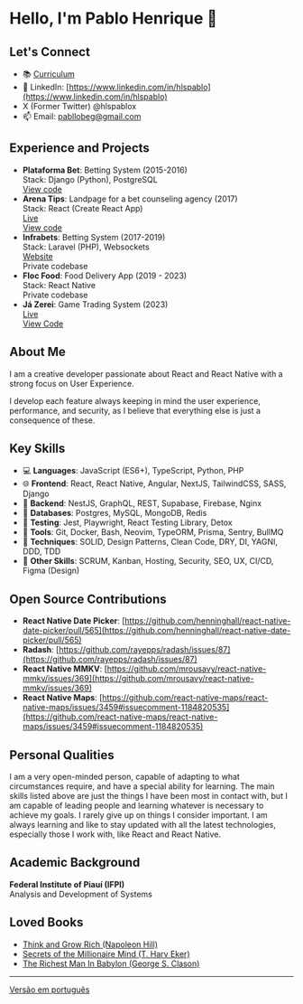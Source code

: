# Hello, I'm Pablo Henrique 👋

## Let's Connect
- 📚 [Curriculum](https://github.com/hlspablo/hlspablo/blob/main/curriculum.pdf)
- 📱 LinkedIn: [https://www.linkedin.com/in/hlspablo](https://www.linkedin.com/in/hlspablo)
- X (Former Twitter) @hlspablox
- 📫 Email: pabllobeg@gmail.com

## Experience and Projects
- **Plataforma Bet**: Betting System (2015-2016)  
  Stack: Django (Python), PostgreSQL  
  [View code](https://github.com/hlspablo/BetBack)  
- **Arena Tips**: Landpage for a bet counseling agency (2017)  
  Stack: React (Create React App)  
  [Live](https://arenatips.vercel.app)  
  [View code](https://github.com/hlspablo/arenatips)  
- **Infrabets**: Betting System (2017-2019)  
  Stack: Laravel (PHP), Websockets  
  [Website](https://infrabets.com.br)  
  Private codebase  
- **Floc Food**: Food Delivery App (2019 - 2023)  
  Stack: React Native  
  Private codebase  
- **Já Zerei**: Game Trading System (2023)  
  [Live](https://jazerei.vercel.app)  
  [View Code](https://github.com/hlspablo/jazerei)  

## About Me
I am a creative developer passionate about React and React Native with a strong focus on User Experience.  
  
I develop each feature always keeping in mind the user experience,
performance, and security, as I believe that everything else is just a consequence of these.

## Key Skills
- 💻 **Languages**: JavaScript (ES6+), TypeScript, Python, PHP
- 🌐 **Frontend**: React, React Native, Angular, NextJS, TailwindCSS, SASS, Django
- 🔗 **Backend**: NestJS, GraphQL, REST, Supabase, Firebase, Nginx
- 💾 **Databases**: Postgres, MySQL, MongoDB, Redis
- 🧪 **Testing**: Jest, Playwright, React Testing Library, Detox
- 🔧 **Tools**: Git, Docker, Bash, Neovim, TypeORM, Prisma, Sentry, BullMQ
- 🌟  **Techniques**: SOLID, Design Patterns, Clean Code, DRY, DI, YAGNI, DDD, TDD
- 🚀  **Other Skills**: SCRUM, Kanban, Hosting, Security, SEO, UX, CI/CD, Figma (Design)

## Open Source Contributions
- **React Native Date Picker**: [https://github.com/henninghall/react-native-date-picker/pull/565](https://github.com/henninghall/react-native-date-picker/pull/565)
- **Radash**: [https://github.com/rayepps/radash/issues/87](https://github.com/rayepps/radash/issues/87)
- **React Native MMKV**: [https://github.com/mrousavy/react-native-mmkv/issues/369](https://github.com/mrousavy/react-native-mmkv/issues/369)
- **React Native Maps**: [https://github.com/react-native-maps/react-native-maps/issues/3459#issuecomment-1184820535](https://github.com/react-native-maps/react-native-maps/issues/3459#issuecomment-1184820535)

## Personal Qualities
I am a very open-minded person, capable of adapting to what circumstances require, and have a special ability for learning. 
The main skills listed above are just the things I have been most in contact with,
but I am capable of leading people and learning whatever is necessary to achieve my goals. 
I rarely give up on things I consider important. I am always learning and like to stay updated with all the latest technologies, 
especially those I work with, like React and React Native.



## Academic Background
**Federal Institute of Piauí (IFPI)** <br />
Analysis and Development of Systems

## Loved Books
- [Think and Grow Rich (Napoleon Hill)](https://www.amazon.com.br/Think-Grow-Rich-Napoleon-Hill/dp/1585424331)
- [Secrets of the Millionaire Mind (T. Harv Eker)](https://www.amazon.com.br/Secrets-Millionaire-Mind-Mastering-English-ebook/dp/B000FCJZ3G)
- [The Richest Man In Babylon (George S. Clason)](https://www.amazon.com.br/Richest-Man-Babylon-English-ebook/dp/B07H7HN6DN)

---
[Versão em português](README-ptBR.md)
